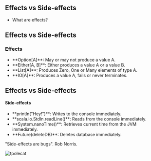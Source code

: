 ## Effects vs Side-effects

- What are effects?


## Effects vs Side-effects

### Effects

- <!-- .element: class="fragment" data-fragment-index="1" --> **Option[A]**: May or may not produce a value A.
- <!-- .element: class="fragment" data-fragment-index="2" --> **Either[A, B]**: Either produces a value A or a value B.
- <!-- .element: class="fragment" data-fragment-index="3" --> **List[A]**: Produces Zero, One or Many elements of type A.
- <!-- .element: class="fragment" data-fragment-index="4" --> **IO[A]**: Produces a value A, fails or never terminates.


## Effects vs Side-effects

#### Side-effects

- <!-- .element: class="fragment" data-fragment-index="1" --> **println("Hey!")**: Writes to the console immediately.
- <!-- .element: class="fragment" data-fragment-index="2" --> **scala.io.StdIn.readLine()**: Reads from the console immediately.
- <!-- .element: class="fragment" data-fragment-index="3" --> **System.nanoTime()**: Retrieves current time from the JVM immediately.
- <!-- .element: class="fragment" data-fragment-index="4" --> **Future(deleteDB)**: Deletes database immediately.


"Side-effects are bugs". Rob Norris.

![tpolecat](assets/tpolecat.png)
